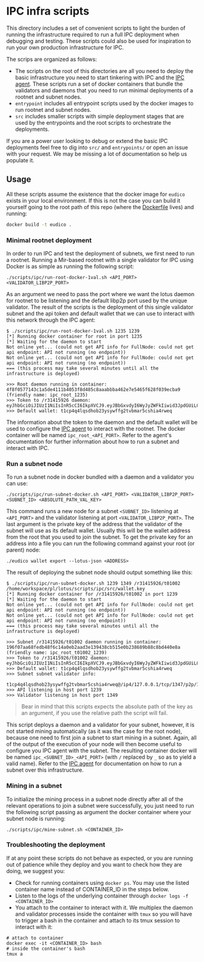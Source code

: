 # IPC infra scripts
This directory includes a set of convenient scripts to light the burden of running the infrastructure required to run a full IPC deployment when debugging and testing. These scripts could also be used for inspiration to run your own production infrastructure for IPC.

The scrips are organized as follows:
- The scripts on the root of this directories are all you need to deploy the basic infrastructure you need to start tinkering with IPC and the [IPC agent](https://github.com/consensus-shipyard/ipc-agent). These scripts run a set of docker containers that bundle the validators and daemons that you need to run minimal deployments of a rootnet and subnet nodes.
- `entrypoint` includes all entrypoint scripts used by the docker images to run rootnet and subnet nodes.
- `src` includes smaller scripts with simple deployment stages that are used by the entrypoints and the root scripts to orchestrate the deployments.

If you are a power user looking to debug or extend the basic IPC deployments feel free to dig into `src/` and `entrypoints/` or open an issue with your request. We may be missing a lot of documentation so help us populate it.

## Usage
All these scripts assume the existence that the docker image for `eudico` exists in your local environment. If this is not the case you can build it yourself going to the root path of this repo (where the [Dockerfile](../../Dockerfile) lives) and running:

```bash
docker build -t eudico .
```

### Minimal rootnet deployment
In order to run IPC and test the deployment of subnets, we first need to run a rootnet. Running a Mir-based rootnet with a single validator for IPC using Docker is as simple as running the following script:
```
./scripts/ipc/run-root-docker-1val.sh <API_PORT> <VALIDATOR_LIBP2P_PORT>
```
As an argument we need to pass the port where we want the lotus daemon for rootnet to be listening and the default libp2p port used by the unique validator. The result of the scripts is the deployment of this single validator subnet and the api token and default wallet that we can use to interact with this network through the IPC agent: 
```
$ ./scripts/ipc/run-root-docker-1val.sh 1235 1239
[*] Running docker container for root in port 1235
[*] Waiting for the daemon to start
Not online yet... (could not get API info for FullNode: could not get api endpoint: API not running (no endpoint))
Not online yet... (could not get API info for FullNode: could not get api endpoint: API not running (no endpoint))
=== (this process may take several minutes until all the infrastructure is deployed)

>>> Root daemon running in container: 4f8f0577143c1a5de4111b4053f8d485c8aaabbba462e7e5465f628f039ecba9 (friendly name: ipc_root_1235)
>>> Token to /r31415926 daemon: eyJhbGciOiJIUzI1NiIsInR5cCI6IkpXVCJ9.eyJBbGxvdyI6WyJyZWFkIiwid3JpdGUiLCJzaWduIiwiYWRtaW4iXX0._-2xzek2c3QzYqt5MWdQYrpRtK_Kqi8uEu3bvcm0i40
>>> Default wallet: t1cp4q4lqsdhob23ysywffg2tvbmar5cshia4rweq
```
The information about the token to the daemon and the default wallet will be used to configure the [IPC agent](https://github.com/consensus-shipyard/ipc-agent) to interact with the rootnet. The docker container will be named `ipc_root_<API_PORT>`. Refer to the agent's documentation for further information about how to run a subnet and interact with IPC.

### Run a subnet node
To run a subnet node in docker bundled with a daemon and a validator you can use: 
```
./scripts/ipc/run-subnet-docker.sh <API_PORT> <VALIDATOR_LIBP2P_PORT> <SUBNET_ID> <ABSOLUTE_PATH_VAL_KEY>
```
This command runs a new node for a subnet `<SUBNET_ID>` listening at `<API_PORT>` and the validator listening at port `<VALIDATOR_LIBP2P_PORT>`. The last argument is the private key of the address that the validator of the subnet will use as its default wallet. Usually this will be the wallet address from the root that you used to join the subnet. To get the private key for an address into a file you can run the following command against your root (or parent) node:
```
./eudico wallet export --lotus-json <ADDRESS>
```
The result of deploying the subnet node should output something like this:
```
$ ./scripts/ipc/run-subnet-docker.sh 1239 1349 /r31415926/t01002 /home/workspace/pl/lotus/scripts/ipc/src/wallet.key
[*] Running docker container for /r31415926/t01002 in port 1239
[*] Waiting for the daemon to start
Not online yet... (could not get API info for FullNode: could not get api endpoint: API not running (no endpoint))
Not online yet... (could not get API info for FullNode: could not get api endpoint: API not running (no endpoint))
=== (this process may take several minutes until all the infrastructure is deployed)

>>> Subnet /r31415926/t01002 daemon running in container: 196f07aa68fedb48f6c14a0eb2aad3e139438cb515e0b238689b88c8bd440e8a (friendly name: ipc_root_t01002_1239)
>>> Token to /r31415926/t01002 daemon: eyJhbGciOiJIUzI1NiIsInR5cCI6IkpXVCJ9.eyJBbGxvdyI6WyJyZWFkIiwid3JpdGUiLCJzaWduIiwiYWRtaW4iXX0.dR5L79UIi1ZoPlvaW1Taxyc4nujxRw2elCU85yvi7vc
>>> Default wallet: t1cp4q4lqsdhob23ysywffg2tvbmar5cshia4rweq
>>> Subnet subnet validator info:
 t1cp4q4lqsdhob23ysywffg2tvbmar5cshia4rweq@/ip4/127.0.0.1/tcp/1347/p2p/12D3KooWNWKXfw86CswD9yqZgPu5Dp2mhAcFRPXpXFe53aARYtTJJYtTJ
>>> API listening in host port 1239
>>> Validator listening in host port 1349
```
> Bear in mind that this scripts expects the absolute path of the key as an argument, if you use the relative path the script will fail.

This script deploys a daemon and a validator for your subnet, however, it is not started mining automatically (as it was the case for the root node), because one need to first join a subnet to start mining in a subnet. Again, all of the output of the execution of your node will then become useful to configure you IPC agent with the subnet. The resulting container docker will be named `ipc_<SUBNET_ID>_<API_PORT>` (with `/` replaced by `_` so as to yield a valid name). Refer to the [IPC agent](https://github.com/consensus-shipyard/ipc-agent) for documentation on how to run a subnet over this infrastructure.

### Mining in a subnet
To initialize the mining process in a subnet node directly after all of the relevant operations to join a subnet were successfully, you just need to run the following script passing as argument the docker container where your subnet node is running: 
```
./scripts/ipc/mine-subnet.sh <CONTAINER_ID>
```

### Troubleshooting the deployment
If at any point these scripts do not behave as expected, or you are running out of patience while they deploy and you want to check how they are doing, we suggest you:
- Check for running containers using `docker ps`. You may use the listed container name instead of CONTAINER_ID in the steps below.
- Listen to the logs of the underlying container through `docker logs -f <CONTAINER_ID>`
- You attach to the container to interact with it. We multiplex the daemon and validator processes inside the container with `tmux` so you will have to trigger a bash in the container and attach to its tmux session to interact with it: 
```
# attach to container
docker exec -it <CONTAINER_ID> bash
# inside the container's bash
tmux a
```
